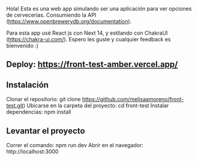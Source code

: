 Hola! Esta es una web app simulando ser una aplicación para ver opciones de cervecerias. Consumiendo la API (https://www.openbrewerydb.org/documentation).

Para esta app usé React js con Next 14, y estilando con ChakraUI (https://chakra-ui.com/).
Espero les guste y cualquier feedback es bienvenido :)

## Deploy: https://front-test-amber.vercel.app/

## Instalación
Clonar el repositorio: git clone https://github.com/melisaamoreno/front-test.git)
Ubicarse en la carpeta del proyecto: cd front-test
Instalar dependencias: npm install

## Levantar el proyecto
Correr el comando: npm run dev
Abrir en el navegador: http://localhost:3000
